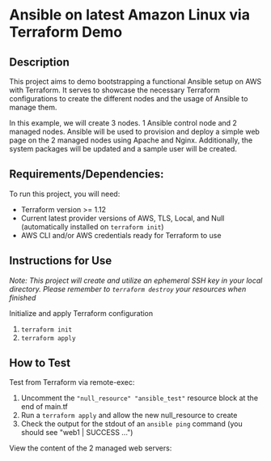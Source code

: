 # Ansible on latest Amazon Linux via Terraform Demo

## Description

This project aims to demo bootstrapping a functional Ansible setup on AWS with Terraform.
It serves to showcase the necessary Terraform configurations to create the different nodes and the usage of Ansible to manage them.

In this example, we will create 3 nodes. 1 Ansible control node and 2 managed nodes.
Ansible will be used to provision and deploy a simple web page on the 2 managed nodes using Apache and Nginx. Additionally, the system packages will be updated and a sample user will be created.

## Requirements/Dependencies:

To run this project, you will need:

- Terraform version >= 1.12
- Current latest provider versions of AWS, TLS, Local, and Null (automatically installed on `terraform init`)
- AWS CLI and/or AWS credentials ready for Terraform to use

## Instructions for Use

_Note: This project will create and utilize an ephemeral SSH key in your local directory. Please remember to `terraform destroy` your resources when finished_

Initialize and apply Terraform configuration

1. `terraform init`
2. `terraform apply`

## How to Test

Test from Terraform via remote-exec:

1. Uncomment the `"null_resource" "ansible_test"` resource block at the end of main.tf
2. Run a `terraform apply` and allow the new null_resource to create
3. Check the output for the stdout of an `ansible ping` command (you should see "web1 | SUCCESS ...")

View the content of the 2 managed web servers:
